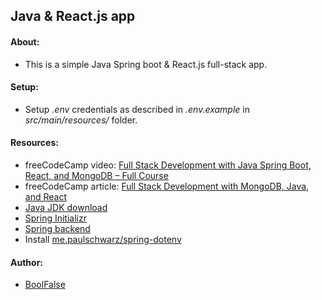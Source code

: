 
## Java & React.js app



#### About:

- This is a simple Java Spring boot & React.js full-stack app.



#### Setup:

- Setup _.env_ credentials as described in _.env.example_ in _src/main/resources/_ folder. 




#### Resources:

- freeCodeCamp video: [Full Stack Development with Java Spring Boot, React, and MongoDB – Full Course](https://www.youtube.com/watch?v=5PdEmeopJVQ)
- freeCodeCamp article: [Full Stack Development with MongoDB, Java, and React](https://www.freecodecamp.org/news/full-stack-development-with-mongodb-java-and-react/)
- [Java JDK download](https://www.oracle.com/java/technologies/downloads/)
- [Spring Initializr](https://start.spring.io/)
- [Spring backend](https://github.com/fhsinchy/movieist)
- Install [me.paulschwarz/spring-dotenv](https://mvnrepository.com/artifact/me.paulschwarz/spring-dotenv)



#### Author:

- [BoolFalse](https://boolfalse.com/)
